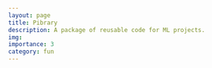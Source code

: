 ```yaml
---
layout: page
title: Pibrary
description: A package of reusable code for ML projects.
img: 
importance: 3
category: fun
---
```


